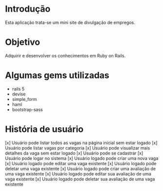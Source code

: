 # Introdução

Esta aplicação trata-se um mini site de divulgação de empregos.

# Objetivo

Adquirir e desenvolver os conhecimentos em Ruby on Rails.

# Algumas gems utilizadas

* rails 5
* devise
* simple_form
* haml
* bootstrap-sass

# História de usuário

[x] Usuário pode listar todos as vagas na página inicial sem estar logado
[x] Usuário pode listar vagas por categoria
[x] Usuário pode visualizar mais detalhes da vaga sem estar logado
[x] Usuário pode se cadastrar
[x] Usuário pode logar no sistema
[x] Usuário logado pode criar uma nova vaga
[x] Usuário logado pode editar uma vaga existente
[x] Usuário logado pode deletar uma vaga existente
[x] Usuário logado pode criar uma avaliação de uma vaga existente
[x] Usuário logado pode editar sua avaliação de uma vaga existente
[x] Usuário logado pode deletar sua avaliação de uma vaga existente
